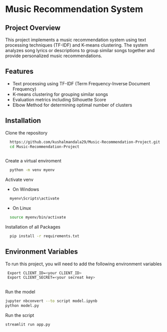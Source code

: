
# Music Recommendation System

## Project Overview
This project implements a music recommendation system using text processing techniques (TF-IDF) and K-means clustering. The system analyzes song lyrics or descriptions to group similar songs together and provide personalized music recommendations.



## Features

- Text processing using TF-IDF (Term Frequency-Inverse Document Frequency)
- K-means clustering for grouping similar songs
- Evaluation metrics including Silhouette Score
- Elbow Method for determining optimal number of clusters



## Installation

Clone the repository 

```bash
  https://github.com/kushalmandala29/Music-Recommendation-Project.git
  cd Music-Recommendation-Project
  
```
Create a virtual enviroment 
```bash
  python -m venv myenv
```
Activate venv

* On Windows
```bash
  myenv\Scripts\activate

```

* On Linux
```bash
  source myenv/bin/activate
```

Installation of all Packages
```bash
  pip install -r requirements.txt

```




## Environment Variables

To run this project, you will need to add the following environment variables

```bash
 Export CLIENT_ID=<your CLIENT_ID>
 Export CLIENT_SECRET=<your secreat key>
  
```

Run the model
```bash
jupyter nbconvert --to script model.ipynb
python model.py
```
Run the script
```bash
streamlit run app.py
```


